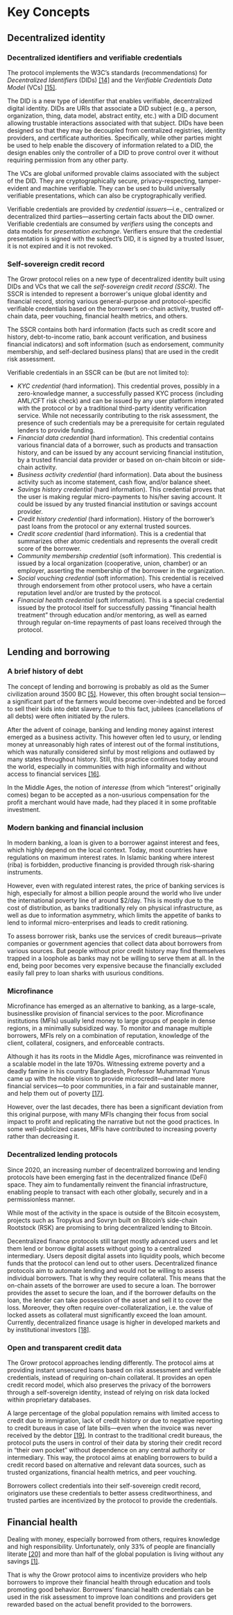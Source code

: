 # Key Concepts

## Decentralized identity

### Decentralized identifiers and verifiable credentials 

The protocol implements the W3C’s standards (recommendations) for _Decentralized Identifiers_ (DIDs) [[14]](#ref14) and the _Verifiable Credentials Data Model_ (VCs) [[15]](#ref15). 

The DID is a new type of identifier that enables verifiable, decentralized digital identity. DIDs are URIs that associate a DID subject (e.g., a person, organization, thing, data model, abstract entity, etc.) with a DID document allowing trustable interactions associated with that subject. DIDs have been designed so that they may be decoupled from centralized registries, identity providers, and certificate authorities. Specifically, while other parties might be used to help enable the discovery of information related to a DID, the design enables only the controller of a DID to prove control over it without requiring permission from any other party.

The VCs are global uniformed provable claims associated with the subject of the DID. They are cryptographically secure, privacy-respecting, tamper-evident and machine verifiable. They can be used to build universally verifiable presentations, which can also be cryptographically verified.

Verifiable credentials are provided by _credential issuers_—i.e., centralized or decentralized third parties—asserting certain facts about the DID owner. Verifiable credentials are consumed by _verifiers_ using the concepts and data models for _presentation exchange_. Verifiers ensure that the credential presentation is signed with the subject’s DID, it is signed by a trusted Issuer, it is not expired and it is not revoked.

### Self-sovereign credit record

The Growr protocol relies on a new type of decentralized identity built using DIDs and VCs that we call the _self-sovereign credit record (SSCR)_. The SSCR is intended to represent a borrower's unique global identity and financial record, storing various general-purpose and protocol-specific verifiable credentials based on the borrower’s on-chain activity, trusted off-chain data, peer vouching, financial health metrics, and others.

The SSCR contains both hard information (facts such as credit score and history, debt-to-income ratio, bank account verification, and business financial indicators) and soft information (such as endorsement, community membership, and self-declared business plans) that are used in the credit risk assessment.

Verifiable credentials in an SSCR can be (but are not limited to):

* _KYC credential_ (hard information). This credential proves, possibly in a zero-knowledge manner, a successfully passed KYC process (including AML/CFT risk check) and can be issued by any user platform integrated with the protocol or by a traditional third-party identity verification service. While not necessarily contributing to the risk assessment, the presence of such credentials may be a prerequisite for certain regulated lenders to provide funding.
* _Financial data credential_ (hard information). This credential contains various financial data of a borrower, such as products and transaction history, and can be issued by any account servicing financial institution, by a trusted financial data provider or based on on-chain bitcoin or side-chain activity.
* _Business activity credential_ (hard information). Data about the business activity such as income statement, cash flow, and/or balance sheet.
* _Savings history credential_ (hard information). This credential proves that the user is making regular micro-payments to his/her saving account. It could be issued by any trusted financial institution or savings account provider.
* _Credit history credential_ (hard information). History of the borrower’s past loans from the protocol or any external trusted sources.
* _Credit score credential_ (hard information). This is a credential that summarizes other atomic credentials and represents the overall credit score of the borrower.
* _Community membership credential_ (soft information). This credential is issued by a local organization (cooperative, union, chamber) or an employer, asserting the membership of the borrower in the organization.
* _Social vouching credential_ (soft information). This credential is received through endorsement from other protocol users, who have a certain reputation level and/or are trusted by the protocol.
* _Financial health credential_ (soft information). This is a special credential issued by the protocol itself for successfully passing “financial health treatment” through education and/or mentoring, as well as earned through regular on-time repayments of past loans received through the protocol.

## Lending and borrowing

### A brief history of debt

The concept of lending and borrowing is probably as old as the Sumer civilization around 3500 BC [[5]](#ref5). However, this often brought social tension—a significant part of the farmers would become over-indebted and be forced to sell their kids into debt slavery. Due to this fact, jubilees (cancellations of all debts) were often initiated by the rulers.

After the advent of coinage, banking and lending money against interest emerged as a business activity. This however often led to usury, or lending money at unreasonably high rates of interest out of the formal institutions, which was naturally considered sinful by most religions and outlawed by many states throughout history. Still, this practice continues today around the world, especially in communities with high informality and without access to financial services [[16]](#ref16).

In the Middle Ages, the notion of _interesse_ (from which “interest” originally comes) began to be accepted as a non-usurious compensation for the profit a merchant would have made, had they placed it in some profitable investment.

### Modern banking and financial inclusion

In modern banking, a loan is given to a borrower against interest and fees, which highly depend on the local context. Today, most countries have regulations on maximum interest rates. In Islamic banking where interest (riba) is forbidden, productive financing is provided through risk-sharing instruments.

However, even with regulated interest rates, the price of banking services is high, especially for almost a billion people around the world who live under the international poverty line of around $2/day. This is mostly due to the cost of distribution, as banks traditionally rely on physical infrastructure, as well as due to information asymmetry, which limits the appetite of banks to lend to informal micro-enterprises and leads to credit rationing.

To assess borrower risk, banks use the services of credit bureaus—private companies or government agencies that collect data about borrowers from various sources. But people without prior credit history may find themselves trapped in a loophole as banks may not be willing to serve them at all. In the end, being poor becomes very expensive because the financially excluded easily fall prey to loan sharks with usurious conditions.


### Microfinance

Microfinance has emerged as an alternative to banking, as a large-scale, businesslike provision of financial services to the poor. Microfinance institutions (MFIs) usually lend money to large groups of people in dense regions, in a minimally subsidized way. To monitor and manage multiple borrowers, MFIs rely on a combination of reputation, knowledge of the client, collateral, cosigners, and enforceable contracts.

Although it has its roots in the Middle Ages, microfinance was reinvented in a scalable model in the late 1970s. Witnessing extreme poverty and a deadly famine in his country Bangladesh, Professor Muhammad Yunus came up with the noble vision to provide microcredit—and later more financial services—to poor communities, in a fair and sustainable manner, and help them out of poverty [[17]](#ref17).

However, over the last decades, there has been a significant deviation from this original purpose, with many MFIs changing their focus from social impact to profit and replicating the narrative but not the good practices. In some well-publicized cases, MFIs have contributed to increasing poverty rather than decreasing it.

### Decentralized lending protocols

Since 2020, an increasing number of decentralized borrowing and lending protocols have been emerging fast in the decentralized finance (DeFi) space. They aim to fundamentally reinvent the financial infrastructure, enabling people to transact with each other globally, securely and in a permissionless manner. 

While most of the activity in the space is outside of the Bitcoin ecosystem, projects such as Tropykus and Sovryn built on Bitcoin’s side-chain Rootstock (RSK) are promising to bring decentralized lending to Bitcoin. 

Decentralized finance protocols still target mostly advanced users and let them lend or borrow digital assets without going to a centralized intermediary. Users deposit digital assets into liquidity pools, which become funds that the protocol can lend out to other users. Decentralized finance protocols aim to automate lending and would not be willing to assess individual borrowers. That is why they require collateral. This means that the on-chain assets of the borrower are used to secure a loan. The borrower provides the asset to secure the loan, and if the borrower defaults on the loan, the lender can take possession of the asset and sell it to cover the loss. Moreover, they often require over-collateralization, i.e. the value of locked assets as collateral must significantly exceed the loan amount. Currently, decentralized finance usage is higher in developed markets and by institutional investors [[18]](#ref18).

### Open and transparent credit data  

The Growr protocol approaches lending differently. The protocol aims at providing instant unsecured loans based on risk assessment and verifiable credentials, instead of requiring on-chain collateral. It provides an open credit record model, which also preserves the privacy of the borrowers through a self-sovereign identity, instead of relying on risk data locked within proprietary databases. 

A large percentage of the global population remains with limited access to credit due to immigration, lack of credit history or due to negative reporting to credit bureaus in case of late bills—even when the invoice was never received by the debtor [[19]](#ref19). In contrast to the traditional credit bureaus, the protocol puts the users in control of their data by storing their credit record in “their own pocket” without dependence on any central authority or intermediary. This way, the protocol aims at enabling borrowers to build a credit record based on alternative and relevant data sources, such as trusted organizations, financial health metrics, and peer vouching.

Borrowers collect credentials into their self-sovereign credit record, originators use these credentials to better assess creditworthiness, and trusted parties are incentivized by the protocol to provide the credentials.

## Financial health

Dealing with money, especially borrowed from others, requires knowledge and high responsibility. Unfortunately, only 33% of people are financially literate [[20]](#ref20) and more than half of the global population is living without any savings [[1]](#ref1).

That is why the Growr protocol aims to incentivize providers who help borrowers to improve their financial health through education and tools promoting good behavior. Borrowers’ financial health credentials can be used in the risk assessment to improve loan conditions and providers get rewarded based on the actual benefit provided to the borrowers.

<div style="page-break-after: always;"></div>
